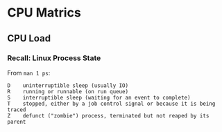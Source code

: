 # CPU Matrics

## CPU Load

### Recall: Linux Process State
From `man 1 ps`:

```
D    uninterruptible sleep (usually IO)
R    running or runnable (on run queue)
S    interruptible sleep (waiting for an event to complete)
T    stopped, either by a job control signal or because it is being traced
Z    defunct ("zombie") process, terminated but not reaped by its parent
```


